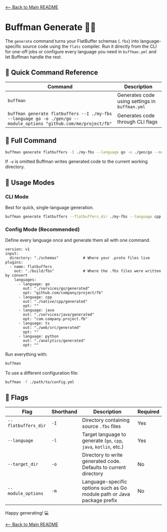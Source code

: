 [<-- Back to Main README](../README.md)

# Buffman Generate 🚀🔥

The `generate` command turns your FlatBuffer schemas (`.fbs`) into language-specific source code using the `flatc` compiler. Run it directly from the CLI for one-off jobs or configure every language you need in `buffman.yml` and let Buffman handle the rest.

## 🔧 Quick Command Reference

| Command                                                                                                                                   | Description                                    |
| ----------------------------------------------------------------------------------------------------------------------------------------- | ---------------------------------------------- |
| `buffman`                                                                                                            | Generates code using settings in `buffman.yml` |
| `buffman generate flatbuffers --I ./my-fbs --language go -o ./gen/go --module_options "github.com/me/project/fb"` | Generates code through CLI flags               |

## 🧠 Full Command

```bash
buffman generate flatbuffers -I ./my-fbs --language go -o ./gen/go --module_options "github.com/me/project/fb"
```
If `-o` is omitted Buffman writes generated code to the current working directory.

## 🚀 Usage Modes

### CLI Mode

Best for quick, single-language generation.

```bash
buffman generate flatbuffers --flatbuffers_dir ./my-fbs --language cpp --target_dir ./gen/cpp
```

### Config Mode (Recommended)

Define every language once and generate them all with one command.

```
version: v1
input:
  directory: "./schemas"           # Where your .proto files live
plugins:
  - name: flatbuffers
    out: "./build/fbs"             # Where the .fbs files were written by convert
    languages:
      - language: go
        out: "./services/go/generated"
        opt: "github.com/company/project/fb"
      - language: cpp
        out: "./native/cpp/generated"
        opt: ""
      - language: java
        out: "./services/java/generated"
        opt: "com.company.project.fb"
      - language: ts
        out: "./web/src/generated"
        opt: ""
      - language: python
        out: "./analytics/generated"
        opt: ""
```

Run everything with:

```bash
buffman
```

To use a different configuration file:

```bash
buffman -f ./path/to/config.yml
```

## 🚩 Flags

| Flag                | Shorthand | Description                                                             | Required |
| ------------------- | --------- | ----------------------------------------------------------------------- | -------- |
| `--flatbuffers_dir` | `-I`      | Directory containing source `.fbs` files                                | Yes      |
| `--language`        | `-l`      | Target language to generate (`go`, `cpp`, `java`, `kotlin`, etc.)       | Yes      |
| `--target_dir`      | `-o`      | Directory to write generated code. Defaults to current directory        | No       |
| `--module_options`  | `-m`      | Language-specific options such as Go module path or Java package prefix | No       |

Happy generating! 💻

[<-- Back to Main README](../README.md)
